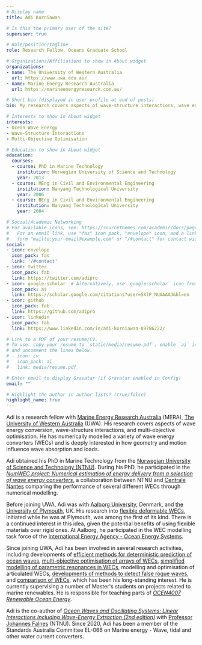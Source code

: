 ```yaml
---
# Display name
title: Adi Kurniawan

# Is this the primary user of the site?
superuser: true

# Role/position/tagline
role: Research Fellow, Oceans Graduate School 

# Organizations/Affiliations to show in About widget
organizations:
- name: The University of Western Australia
  url: https://www.uwa.edu.au/
- name: Marine Energy Research Australia
  url: https://marineenergyresearch.com.au/

# Short bio (displayed in user profile at end of posts)
bio: My research covers aspects of wave-structure interactions, wave energy conversion, and multi-objective optimisation. 

# Interests to show in About widget
interests:
- Ocean Wave Energy
- Wave-Structure Interactions 
- Multi-Objective Optimisation

# Education to show in About widget
education:
  courses:
  - course: PhD in Marine Technology
    institution: Norwegian University of Science and Technology
    year: 2013
  - course: MEng in Civil and Environmental Engineering
    institution: Nanyang Technological University
    year: 2006
  - course: BEng in Civil and Environmental Engineering
    institution: Nanyang Technological University
    year: 2004

# Social/Academic Networking
# For available icons, see: https://sourcethemes.com/academic/docs/page-builder/#icons
#   For an email link, use "fas" icon pack, "envelope" icon, and a link in the
#   form "mailto:your-email@example.com" or "/#contact" for contact widget.
social:
- icon: envelope
  icon_pack: fas
  link: '/#contact'
- icon: twitter
  icon_pack: fab
  link: https://twitter.com/adipro
- icon: google-scholar  # Alternatively, use `google-scholar` icon from `ai` icon pack
  icon_pack: ai
  link: https://scholar.google.com/citations?user=5XlP_NUAAAAJ&hl=en
- icon: github
  icon_pack: fab
  link: https://github.com/adipro
- icon: linkedin
  icon_pack: fab
  link: https://www.linkedin.com/in/adi-kurniawan-89786222/

# Link to a PDF of your resume/CV.
# To use: copy your resume to `static/media/resume.pdf`, enable `ai` icons in `params.toml`, 
# and uncomment the lines below.
# - icon: cv
#   icon_pack: ai
#   link: media/resume.pdf

# Enter email to display Gravatar (if Gravatar enabled in Config)
email: ""

# Highlight the author in author lists? (true/false)
highlight_name: true
---
```


Adi is a research fellow with [Marine Energy Research Australia](https://marineenergyresearch.com.au/) (MERA), [The University of Western Australia](https://www.uwa.edu.au/home) (UWA). His research covers aspects of wave energy conversion, wave-structure interactions, and multi-objective optimisation. He has numerically modelled a variety of wave energy converters (WECs) and is deeply interested in how geometry and motion influence wave absorption and loads.

Adi obtained his PhD in Marine Technology from the [Norwegian University of Science and Technology (NTNU)](https://www.ntnu.edu/). During his PhD, he participated in the [_NumWEC project: Numerical estimation of energy delivery from a selection of wave energy converters_](https://doi.org/10.1016/j.renene.2011.10.002), a collaboration between NTNU and [Centrale Nantes](https://www.ec-nantes.fr) comparing the performance of several different WECs through numerical modelling.

Before joining UWA, Adi was with [Aalborg University](https://www.en.aau.dk/), Denmark, and [the University of Plymouth](https://www.plymouth.ac.uk/), UK.
His research into [flexible deformable WECs](https://doi.org/10.1017/jfm.2016.811), initiated while he was at Plymouth, was among the first of its kind. There is a continued interest in this idea, given the potential benefits of using flexible materials over rigid ones. At Aalborg, he participated in the WEC modelling task force of the [International Energy Agency - Ocean Energy Systems](https://www.ocean-energy-systems.org/).

Since joining UWA, Adi has been involved in several research activities, including developments of [efficient methods for deterministic prediction of ocean waves](https://doi.org/10.1016/j.apor.2021.102695), [multi-objective optimisation of arrays of WECs](https://doi.org/10.1016/j.apor.2022.103225), [simplified modelling of parametric resonances in WECs](https://ietresearch.onlinelibrary.wiley.com/doi/10.1049/rpg2.12229), modelling and optimisation of articulated WECs, [developments of methods to detect false rogue waves](https://doi.org/10.1175/JTECH-D-21-0108.1), and [comparison of WECs](https://research-repository.uwa.edu.au/files/161430058/Yusov_et_al._2021_New_cost_effectiveness_metric.pdf), which has been his long-standing interest. He is currently supervising a number of Master's students on projects related to marine renewables. He is responsible for teaching parts of [_OCEN4007 Renewable Ocean Energy_](https://handbooks.uwa.edu.au/unitdetails?code=OCEN4007).

Adi is the co-author of [_Ocean Waves and Oscillating Systems: Linear Interactions Including Wave-Energy Extraction (2nd edition)_](https://doi.org/10.1017/9781108674812) with [Professor Johannes Falnes](https://folk.ntnu.no/falnes/index-e.html) (NTNU).
Since 2020, Adi has been a member of the Standards Australia Committee EL-066 on Marine energy - Wave, tidal and other water current converters.

<!-- {{< icon name="download" pack="fas" >}} Download my {{< staticref "media/demo_resume.pdf" "newtab" >}}resumé{{< /staticref >}}. -->
